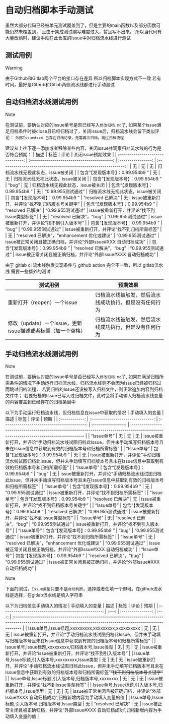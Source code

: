 # 自动归档脚本手动测试

虽然大部分代码已经被单元测试覆盖到了，但是主要的main函数以及部分函数可能仍然未覆盖到，
且由于集成测试编写难度过大，暂且写不出来。
所以当代码有大量改动时，建议手动在此仓库的Issue中对归档流水线进行测试

## 测试用例

> [!WARNING]
> 由于Github和Gitlab两个平台的接口存在差异
> 所以归档脚本实现方式不一致
> 若有时间，最好是Github和Gitlab两侧流水线都进行手动测试

## 自动归档流水线测试用例

> [!NOTE]
> 在测试前，要确认对应的issue单号是否已经写入`修改归档.md`了,
> 如果某个issue满足归档条件时被close且已经归档过了，关闭issue后，归档流水线会留下类似评论：
> `外部Issue#xxx 已存在归档记录，无需再次归档，跳过归档流程`

建议从上往下逐一添加或者移除某些内容，关闭issue并观察归档流水线的行为是否符合预期：
|               描述                |                    标签                     |        评论        |                        关闭issue预期效果                        |
| :-------------------------------: | :-----------------------------------------: | :----------------: | :-------------------------------------------------------------: |
|                无                 |                     无                      |         无         |                归档流水线无视此状态，issue被关闭                |
| 包含“【发现版本号】：0.99.954b9 ” |                     无                      |         无         |                归档流水线无视此状态，issue被关闭                |
| 包含“【发现版本号】：0.99.954b9 ” |                    “bug”                    |         无         |                归档流水线无视此状态，issue被关闭                |
| 包含“【发现版本号】：0.99.954b9 ” |                     无                      | “0.99.955测试通过” |                归档流水线无视此状态，issue被关闭                |
| 包含“【发现版本号】：0.99.954b9 ” |              “resolved 已解决”              |         无         |         issue被重新打开，并评论“找不到归档版本号关键字”         |
| 包含“【发现版本号】：0.99.954b9 ” |              “resolved 已解决”              | “0.99.955测试通过” |          issue被重新打开，并评论“找不到Issue类型标签”           |
|                无                 |          “resolved 已解决”，“bug”           | “0.99.955测试通过” |            issue被重新打开，并评论“找不到引入版本号”            |
| 包含“【发现版本号】：0.99.954b9 ” |                    “bug”                    | “0.99.955测试通过” |           issue被重新打开，并评论“找不到归档所需标签”           |
|                无                 | “resolved 已解决”，“enhancement 优化或建议” | “0.99.955测试通过” | issue被正常关闭且被正确归档，并评论“外部Issue#XXX 自动归档成功” |
| 包含“【发现版本号】：0.99.954b9 ” |          “resolved 已解决”，“bug”           | “0.99.955测试通过” | issue被正常关闭且被正确归档，并评论“外部Issue#XXX 自动归档成功” |

由于 gitlab ci 流水线触发实现条件与 github action 完全不一致，所以 gitlab流水线 需要一些额外的测试

| 测试用例                                                     | 预期效果                                               |
| ------------------------------------------------------------ | ------------------------------------------------------ |
| 重新打开（reopen）一个issue                                  | 归档流水线被触发，然后流水线成功执行，但是没有任何行为 |
| 修改（update）一个issue，更新issue描述或者标题（加一个空格） | 归档流水线被触发，然后流水线成功执行，但是没有任何行为 |

## 手动归档流水线测试用例

> [!NOTE]
> 在测试前，要确认对应的issue单号是否已经写入`修改归档.md`了,
> 如果在满足归档所需条件的情况下手动运行归档流水线，归档流水线则不会因为issue已经被归档过而跳过归档流程，
> 若要归档的Issue还没被写入归档文件，则正常追加内容到归档文件中；
> 若要归档的Issue已写入过归档文件，此时会将手动输入归档流水线变量的内容覆盖到已经存在的归档条目中

以下为手动运行归档流水线，但归档信息在issue中获取的情况
| 手动填入的变量 |               描述                |                    标签                     |        评论        | 预期                                                                                                                                  |
| :------------: | :-------------------------------: | :-----------------------------------------: | :----------------: | :------------------------------------------------------------------------------------------------------------------------------------ |
|  “Issue单号”   |                无                 |                     无                      |         无         | issue被重新打开，并评论“手动归档流水线试图归档此Issue，但并未手动填写归档版本号且未在Issue信息中获取到有效的归档版本号和归档所需标签” |
|  “Issue单号”   | 包含“【发现版本号】：0.99.954b9 ” |                     无                      |         无         | issue被重新打开，并评论“手动归档流水线试图归档此Issue，但并未手动填写归档版本号且未在Issue信息中获取到有效的归档版本号和归档所需标签” |
|  “Issue单号”   | 包含“【发现版本号】：0.99.954b9 ” |                    “bug”                    |         无         | issue被重新打开，并评论“手动归档流水线试图归档此Issue，但并未手动填写归档版本号且未在Issue信息中获取到有效的归档版本号和归档所需标签” |
|  “Issue单号”   | 包含“【发现版本号】：0.99.954b9 ” |                     无                      | “0.99.955测试通过” | issue被重新打开，并评论“找不到归档所需标签”                                                                                           |
|  “Issue单号”   | 包含“【发现版本号】：0.99.954b9 ” |              “resolved 已解决”              |         无         | issue被重新打开，并评论“找不到归档版本号关键字”                                                                                       |
|  “Issue单号”   | 包含“【发现版本号】：0.99.954b9 ” |              “resolved 已解决”              | “0.99.955测试通过” | issue被重新打开，并评论“找不到Issue类型标签”                                                                                          |
|  “Issue单号”   |                无                 |          “resolved 已解决”，“bug”           | “0.99.955测试通过” | issue被重新打开，并评论“找不到引入版本号”                                                                                             |
|  “Issue单号”   | 包含“【发现版本号】：0.99.954b9 ” |                    “bug”                    | “0.99.955测试通过” | issue被重新打开，并评论“找不到归档所需标签”                                                                                           |
|  “Issue单号”   |                无                 | “resolved 已解决”，“enhancement 优化或建议” | “0.99.955测试通过” | issue被正常关闭且被正确归档，并评论“外部Issue#XXX 自动归档成功”                                                                       |
|  “Issue单号”   | 包含“【发现版本号】：0.99.954b9 ” |          “resolved 已解决”，“bug”           | “0.99.955测试通过” | issue被正常关闭且被正确归档，并评论“外部Issue#XXX 自动归档成功”                                                                       |

> [!NOTE]
> 下面的测试，`Issue类型`只要不是`自动判断`，选择或者任填一个即可。在github流水线是选择，在gitlab流水线是填入字符串  

以下为归档信息手动填入的情况
|                   手动填入的变量                    | 描述  |       标签        | 评论  | 预期                                                                                                                                                              |
| :-------------------------------------------------: | :---: | :---------------: | :---: | :---------------------------------------------------------------------------------------------------------------------------------------------------------------- |
| Issue单号,Issue标题,xxxxxxxxx,xxxxxxxxx,xxxxxxxxxx  |  无   |        无         |  无   | issue被重新打开，并评论“手动归档流水线试图归档此Issue，但并未手动填写归档版本号且未在Issue信息中获取到有效的归档版本号和归档所需标签”                             |
| Issue单号,Issue标题,xxxxxxxxx,归档版本号,Issue类型  |  无   |        无         |  无   | issue被重新打开，并评论“issue被重新打开，并评论“找不到引入版本号”                                                                                                 |
| Issue单号,Issue标题,引入版本号,xxxxxxxxx,Issue类型  |  无   |        无         |  无   | issue被重新打开，并评论“手动归档流水线试图归档此Issue，但并未手动填写归档版本号且未在Issue信息中获取到有效的归档版本号和归档所需标签”~~“找不到归档版本号关键字”~~ |
| Issue单号,Issue标题,引入版本号,归档版本号,xxxxxxxx  |  无   |        无         |  无   | issue被重新打开，并评论“找不到Issue类型标签”                                                                                                                      |
| Issue单号,Issue标题,引入版本号,归档版本号,Issue类型 |  无   |        无         |  无   | issue被正常关闭且被正确归档，并评论“外部Issue#XXX 自动归档成功”,归档新增内容为手动填入变量的值                                                                    |
| Issue单号,Issue标题,引入版本号,归档版本号,Issue类型 |  无   | “resolved 已解决” |  无   | issue被正常关闭且被正确归档，并评论“外部Issue#XXX 自动归档成功”,归档新增内容为手动填入变量的值                                                                    |
